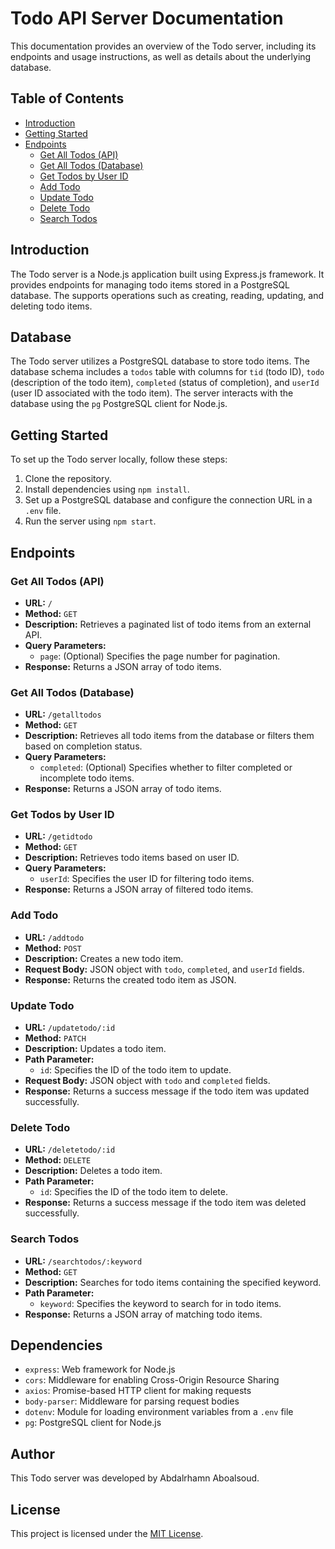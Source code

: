 # Todo API Server Documentation

This documentation provides an overview of the Todo server, including its endpoints and usage instructions, as well as details about the underlying database.

## Table of Contents

- [Introduction](#introduction)
- [Getting Started](#getting-started)
- [Endpoints](#endpoints)
  - [Get All Todos (API)](#get-all-todos-api)
  - [Get All Todos (Database)](#get-all-todos-database)
  - [Get Todos by User ID](#get-todos-by-user-id)
  - [Add Todo](#add-todo)
  - [Update Todo](#update-todo)
  - [Delete Todo](#delete-todo)
  - [Search Todos](#search-todos)

## Introduction

The Todo server is a Node.js application built using Express.js framework. It provides endpoints for managing todo items stored in a PostgreSQL database. The supports operations such as creating, reading, updating, and deleting todo items.

## Database

The Todo server utilizes a PostgreSQL database to store todo items. The database schema includes a `todos` table with columns for `tid` (todo ID), `todo` (description of the todo item), `completed` (status of completion), and `userId` (user ID associated with the todo item). The server interacts with the database using the `pg` PostgreSQL client for Node.js.

## Getting Started

To set up the Todo server locally, follow these steps:

1. Clone the repository.
2. Install dependencies using `npm install`.
3. Set up a PostgreSQL database and configure the connection URL in a `.env` file.
4. Run the server using `npm start`.

## Endpoints

### Get All Todos (API)

- **URL:** `/`
- **Method:** `GET`
- **Description:** Retrieves a paginated list of todo items from an external API.
- **Query Parameters:**
  - `page`: (Optional) Specifies the page number for pagination.
- **Response:** Returns a JSON array of todo items.

### Get All Todos (Database)

- **URL:** `/getalltodos`
- **Method:** `GET`
- **Description:** Retrieves all todo items from the database or filters them based on completion status.
- **Query Parameters:**
  - `completed`: (Optional) Specifies whether to filter completed or incomplete todo items.
- **Response:** Returns a JSON array of todo items.

### Get Todos by User ID

- **URL:** `/getidtodo`
- **Method:** `GET`
- **Description:** Retrieves todo items based on user ID.
- **Query Parameters:**
  - `userId`: Specifies the user ID for filtering todo items.
- **Response:** Returns a JSON array of filtered todo items.

### Add Todo

- **URL:** `/addtodo`
- **Method:** `POST`
- **Description:** Creates a new todo item.
- **Request Body:** JSON object with `todo`, `completed`, and `userId` fields.
- **Response:** Returns the created todo item as JSON.

### Update Todo

- **URL:** `/updatetodo/:id`
- **Method:** `PATCH`
- **Description:** Updates a todo item.
- **Path Parameter:**
  - `id`: Specifies the ID of the todo item to update.
- **Request Body:** JSON object with `todo` and `completed` fields.
- **Response:** Returns a success message if the todo item was updated successfully.

### Delete Todo

- **URL:** `/deletetodo/:id`
- **Method:** `DELETE`
- **Description:** Deletes a todo item.
- **Path Parameter:**
  - `id`: Specifies the ID of the todo item to delete.
- **Response:** Returns a success message if the todo item was deleted successfully.

### Search Todos

- **URL:** `/searchtodos/:keyword`
- **Method:** `GET`
- **Description:** Searches for todo items containing the specified keyword.
- **Path Parameter:**
  - `keyword`: Specifies the keyword to search for in todo items.
- **Response:** Returns a JSON array of matching todo items.

## Dependencies

- `express`: Web framework for Node.js
- `cors`: Middleware for enabling Cross-Origin Resource Sharing
- `axios`: Promise-based HTTP client for making requests
- `body-parser`: Middleware for parsing request bodies
- `dotenv`: Module for loading environment variables from a `.env` file
- `pg`: PostgreSQL client for Node.js

## Author

This Todo server was developed by Abdalrhamn Aboalsoud.

## License

This project is licensed under the [MIT License](LICENSE).
